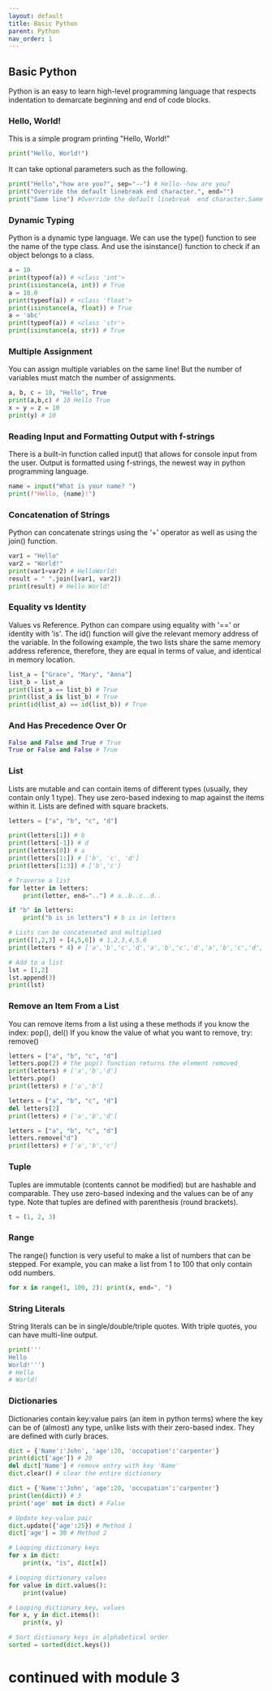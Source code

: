 ```yaml
---
layout: default
title: Basic Python
parent: Python
nav_order: 1
---
```

## Basic Python
Python is an easy to learn high-level programming language that respects indentation to demarcate beginning and end of code blocks.

### Hello, World!
This is a simple program printing "Hello, World!"
```python
print("Hello, World!")
```
It can take optional parameters such as the following.
```python
print("Hello","how are you?", sep="--") # Hello--how are you?
print("Override the default linebreak end character.", end="")
print("Same line") #Override the default linebreak  end character.Same line
```

### Dynamic Typing
Python is a dynamic type language.  We can use the type() function to see the name of the type class.  And use the isinstance() function
to check if an object belongs to a class.
```python
a = 10
print(typeof(a)) # <class 'int'>
print(isinstance(a, int)) # True
a = 10.0
print(typeof(a)) # <class 'float'>
print(isinstance(a, float)) # True
a = 'abc'
print(typeof(a)) # <class 'str'>
print(isinstance(a, str)) # True
```

### Multiple Assignment
You can assign multiple variables on the same line!  But the number of variables must match the number of assignments.
```python
a, b, c = 10, "Hello", True
print(a,b,c) # 10 Hello True
x = y = z = 10
print(y) # 10
```

### Reading Input and Formatting Output with f-strings
There is a built-in function called input() that allows for console input from the user. Output is formatted using
f-strings, the newest way in python programming language.
```python
name = input("What is your name? ")
print(f"Hello, {name}!")
```

### Concatenation of Strings
Python can concatenate strings using the '+' operator as well as using the join() function.
```python
var1 = "Hello"
var2 = "World!"
print(var1+var2) # HelloWorld!
result = " ".join([var1, var2])
print(result) # Hello World!
```

### Equality vs Identity
Values vs Reference.  Python can compare using equality with '==' or identity with 'is'.  The id() function will give
the relevant memory address of the variable.  In the following example, the two lists share the same memory address
reference, therefore, they are equal in terms of value, and identical in memory location.
```python
list_a = ["Grace", "Mary", "Anna"]
list_b = list_a
print(list_a == list_b) # True
print(list_a is list_b) # True
print(id(list_a) == id(list_b)) # True
```

### And Has Precedence Over Or
```python
False and False and True # True
True or False and False # True
```

### List
Lists are mutable and can contain items of different types (usually, they contain only 1 type).  They use zero-based
indexing to map against the items within it.  Lists are defined with square brackets.
```python
letters = ["a", "b", "c", "d"]

print(letters[1]) # b
print(letters[-1]) # d
print(letters[0]) # a
print(letters[1:]) # ['b', 'c', 'd']
print(letters[1:3]) # ['b','c']

# Traverse a list
for letter in letters:
    print(letter, end="..") # a..b..c..d..

if "b" in letters:
    print("b is in letters") # b is in letters

# Lists can be concatenated and multiplied
print([1,2,3] + [4,5,6]) # 1,2,3,4,5,6
print(letters * 4) # ['a','b','c','d','a','b','c','d','a','b','c','d','a','b','c','d']

# Add to a list
lst = [1,2]
lst.append(3)
print(lst)
```

### Remove an Item From a List
You can remove items from a list using a these methods if you know the index: pop(), del()
If you know the value of what you want to remove, try: remove()
```python
letters = ["a", "b", "c", "d"]
letters.pop(2) # the pop() function returns the element removed
print(letters) # ['a','b','d']
letters.pop()
print(letters) # ['a','b']

letters = ["a", "b", "c", "d"]
del letters[2] 
print(letters) # ['a','b','d']

letters = ["a", "b", "c", "d"]
letters.remove("d")
print(letters) # ['a','b','c']
```

### Tuple
Tuples are immutable (contents cannot be modified) but are hashable and comparable.  They use zero-based indexing and the values can be of any type. Note that tuples are defined with parenthesis (round brackets).
```python
t = (1, 2, 3)
```

### Range
The range() function is very useful to make a list of numbers that can be stepped.  For example, you can make a list from 1 to 100 that only contain odd numbers.
```python
for x in range(1, 100, 2): print(x, end=", ")
```

### String Literals
String literals can be in single/double/triple quotes.  With triple quotes, you can have multi-line output.
```python
print('''
Hello
World!''')
# Hello
# World!
```

### Dictionaries
Dictionaries contain key:value pairs (an item in python terms) where the key can be of (almost) any type, unlike lists with their zero-based index.
They are defined with curly braces.
```python
dict = {'Name':'John', 'age':20, 'occupation':'carpenter'}
print(dict['age']) # 20
del dict['Name'] # remove entry with key 'Name'
dict.clear() # clear the entire dictionary

dict = {'Name':'John', 'age':20, 'occupation':'carpenter'}
print(len(dict)) # 3
print('age' not in dict) # False

# Update key-value pair
dict.update({'age':25}) # Method 1
dict['age'] = 30 # Method 2

# Looping dictionary keys
for x in dict:
    print(x, "is", dict[x])

# Looping dictionary values
for value in dict.values():
    print(value)

# Looping dictionary key, values
for x, y in dict.items():
    print(x, y)

# Sort dictionary keys in alphabetical order
sorted = sorted(dict.keys())
```

# continued with module 3